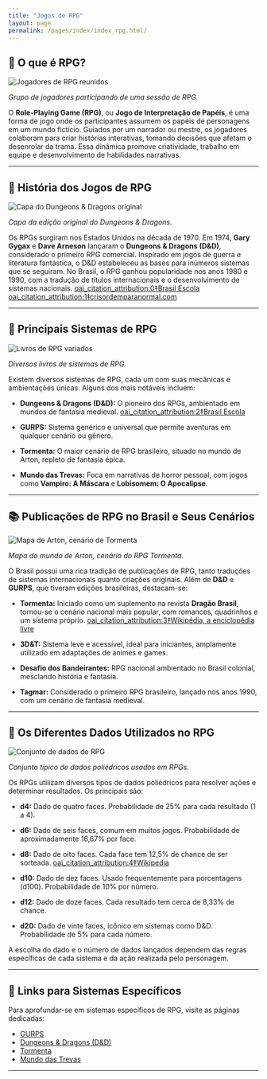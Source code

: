 ```yaml
---
title: "Jogos de RPG"
layout: page
permalink: /pages/index/index_rpg.html/
---
```


## 🎲 O que é RPG?

![Jogadores de RPG reunidos](imagens/rpg/jogadores_rpg.jpg)

*Grupo de jogadores participando de uma sessão de RPG.*

O **Role-Playing Game (RPG)**, ou **Jogo de Interpretação de Papéis**, é uma forma de jogo onde os participantes assumem os papéis de personagens em um mundo fictício. Guiados por um narrador ou mestre, os jogadores colaboram para criar histórias interativas, tomando decisões que afetam o desenrolar da trama. Essa dinâmica promove criatividade, trabalho em equipe e desenvolvimento de habilidades narrativas.

---

## 📜 História dos Jogos de RPG

![Capa do Dungeons & Dragons original](imagens/rpg/dnd_original.jpg)

*Capa da edição original do Dungeons & Dragons.*

Os RPGs surgiram nos Estados Unidos na década de 1970. Em 1974, **Gary Gygax** e **Dave Arneson** lançaram o **Dungeons & Dragons (D&D)**, considerado o primeiro RPG comercial. Inspirado em jogos de guerra e literatura fantástica, o D&D estabeleceu as bases para inúmeros sistemas que se seguiram. No Brasil, o RPG ganhou popularidade nos anos 1980 e 1990, com a tradução de títulos internacionais e o desenvolvimento de sistemas nacionais. [oai_citation_attribution:0‡Brasil Escola](https://brasilescola.uol.com.br/curiosidades/rpg.htm?utm_source=chatgpt.com) [oai_citation_attribution:1‡crisordemparanormal.com](https://crisordemparanormal.com/blog/historia-do-rpg-uma-viagem-pela-evolucao-do-genero?utm_source=chatgpt.com)

---

## 🎲 Principais Sistemas de RPG

![Livros de RPG variados](imagens/rpg/livros_rpg.jpg)

*Diversos livros de sistemas de RPG.*

Existem diversos sistemas de RPG, cada um com suas mecânicas e ambientações únicas. Alguns dos mais notáveis incluem:

- **Dungeons & Dragons (D&D):** O pioneiro dos RPGs, ambientado em mundos de fantasia medieval. [oai_citation_attribution:2‡Brasil Escola](https://brasilescola.uol.com.br/curiosidades/rpg.htm?utm_source=chatgpt.com)

- **GURPS:** Sistema genérico e universal que permite aventuras em qualquer cenário ou gênero.

- **Tormenta:** O maior cenário de RPG brasileiro, situado no mundo de Arton, repleto de fantasia épica.

- **Mundo das Trevas:** Foca em narrativas de horror pessoal, com jogos como **Vampiro: A Máscara** e **Lobisomem: O Apocalipse**.

---

## 📚 Publicações de RPG no Brasil e Seus Cenários

![Mapa de Arton, cenário de Tormenta](imagens/rpg/mapa_tormenta.jpg)

*Mapa do mundo de Arton, cenário do RPG Tormenta.*

O Brasil possui uma rica tradição de publicações de RPG, tanto traduções de sistemas internacionais quanto criações originais. Além de **D&D** e **GURPS**, que tiveram edições brasileiras, destacam-se:

- **Tormenta:** Iniciado como um suplemento na revista **Dragão Brasil**, tornou-se o cenário nacional mais popular, com romances, quadrinhos e um sistema próprio. [oai_citation_attribution:3‡Wikipédia, a enciclopédia livre](https://pt.wikipedia.org/wiki/Role-playing_game_no_Brasil?utm_source=chatgpt.com)

- **3D&T:** Sistema leve e acessível, ideal para iniciantes, amplamente utilizado em adaptações de animes e games.

- **Desafio dos Bandeirantes:** RPG nacional ambientado no Brasil colonial, mesclando história e fantasia.

- **Tagmar:** Considerado o primeiro RPG brasileiro, lançado nos anos 1990, com um cenário de fantasia medieval.

---

## 🎲 Os Diferentes Dados Utilizados no RPG

![Conjunto de dados de RPG](imagens/rpg/dados_rpg.jpg)

*Conjunto típico de dados poliédricos usados em RPGs.*

Os RPGs utilizam diversos tipos de dados poliédricos para resolver ações e determinar resultados. Os principais são:

- **d4:** Dado de quatro faces. Probabilidade de 25% para cada resultado (1 a 4).

- **d6:** Dado de seis faces, comum em muitos jogos. Probabilidade de aproximadamente 16,67% por face.

- **d8:** Dado de oito faces. Cada face tem 12,5% de chance de ser sorteada. [oai_citation_attribution:4‡Wikipedia](https://en.wikipedia.org/wiki/History_of_role-playing_games?utm_source=chatgpt.com)

- **d10:** Dado de dez faces. Usado frequentemente para porcentagens (d100). Probabilidade de 10% por número.

- **d12:** Dado de doze faces. Cada resultado tem cerca de 8,33% de chance.

- **d20:** Dado de vinte faces, icônico em sistemas como D&D. Probabilidade de 5% para cada número.

A escolha do dado e o número de dados lançados dependem das regras específicas de cada sistema e da ação realizada pelo personagem.

---

## 🔗 Links para Sistemas Específicos

Para aprofundar-se em sistemas específicos de RPG, visite as páginas dedicadas:

- [GURPS](/pages/index/index_gurps/)
- [Dungeons & Dragons (D&D)](/pages/index/index_dnd/)
- [Tormenta](/pages/index/index_tormenta/)
- [Mundo das Trevas](/pages/index/index_mdt/)

---

